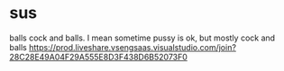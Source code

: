 # sus
balls
cock and balls.
I mean sometime pussy is ok,
but mostly cock and balls
https://prod.liveshare.vsengsaas.visualstudio.com/join?28C28E49A04F29A555E8D3F438D6B52073F0
